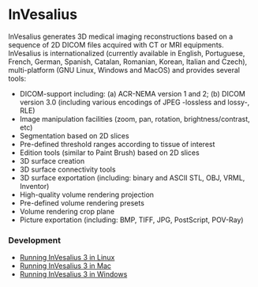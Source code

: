 # InVesalius

InVesalius generates 3D medical imaging reconstructions based on a sequence of 2D DICOM files acquired with CT or MRI equipments.  InVesalius is internationalized (currently available in English, Portuguese, French, German, Spanish, Catalan, Romanian, Korean, Italian and Czech), multi-platform (GNU Linux, Windows and MacOS) and provides several tools:
  * DICOM-support including: (a) ACR-NEMA version 1 and 2; (b) DICOM version 3.0 (including various encodings of JPEG -lossless and lossy-, RLE)
  * Image manipulation facilities (zoom, pan, rotation, brightness/contrast, etc)
  * Segmentation based on 2D slices
  * Pre-defined threshold ranges according to tissue of interest
  * Edition tools (similar to Paint Brush) based on 2D slices
  * 3D surface creation
  * 3D surface connectivity tools 
  * 3D surface exportation (including: binary and ASCII STL, OBJ, VRML, Inventor)
  * High-quality volume rendering projection
  * Pre-defined volume rendering presets
  * Volume rendering crop plane
  * Picture exportation (including: BMP, TIFF, JPG, PostScript, POV-Ray)

### Development

* [Running InVesalius 3 in Linux](https://github.com/invesalius/invesalius3/wiki/Running-InVesalius-3-in-Linux)
* [Running InVesalius 3 in Mac](https://github.com/invesalius/invesalius3/wiki/Running-InVesalius-3-in-Mac)
* [Running InVesalius 3 in Windows](https://github.com/invesalius/invesalius3/wiki/Running-InVesalius-3-in-Windows)
